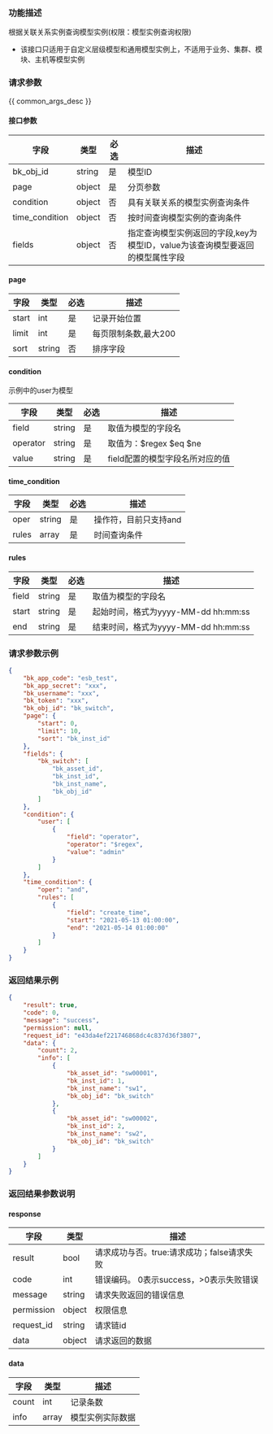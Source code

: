 ### 功能描述

根据关联关系实例查询模型实例(权限：模型实例查询权限)

- 该接口只适用于自定义层级模型和通用模型实例上，不适用于业务、集群、模块、主机等模型实例

### 请求参数

{{ common_args_desc }}

#### 接口参数

| 字段             | 类型     | 必选 | 描述                                           |
|----------------|--------|----|----------------------------------------------|
| bk_obj_id      | string | 是  | 模型ID                                         |
| page           | object | 是  | 分页参数                                         |
| condition      | object | 否  | 具有关联关系的模型实例查询条件                              |
| time_condition | object | 否  | 按时间查询模型实例的查询条件                               |
| fields         | object | 否  | 指定查询模型实例返回的字段,key为模型ID，value为该查询模型要返回的模型属性字段 |

#### page

| 字段    | 类型     | 必选 | 描述           |
|-------|--------|----|--------------|
| start | int    | 是  | 记录开始位置       |
| limit | int    | 是  | 每页限制条数,最大200 |
| sort  | string | 否  | 排序字段         |

#### condition

示例中的user为模型

| 字段       | 类型     | 必选 | 描述                 |
|----------|--------|----|--------------------|
| field    | string | 是  | 取值为模型的字段名          |
| operator | string | 是  | 取值为：$regex $eq $ne |
| value    | string | 是  | field配置的模型字段名所对应的值 |          

#### time_condition

| 字段    | 类型     | 必选 | 描述           |
|-------|--------|----|--------------|
| oper  | string | 是  | 操作符，目前只支持and |
| rules | array  | 是  | 时间查询条件       |

#### rules

| 字段    | 类型     | 必选 | 描述                          |
|-------|--------|----|-----------------------------|
| field | string | 是  | 取值为模型的字段名                   |
| start | string | 是  | 起始时间，格式为yyyy-MM-dd hh:mm:ss |
| end   | string | 是  | 结束时间，格式为yyyy-MM-dd hh:mm:ss |          

### 请求参数示例

```json
{
    "bk_app_code": "esb_test",
    "bk_app_secret": "xxx",
    "bk_username": "xxx",
    "bk_token": "xxx",
    "bk_obj_id": "bk_switch",
    "page": {
        "start": 0,
        "limit": 10,
        "sort": "bk_inst_id"
    },
    "fields": {
        "bk_switch": [
            "bk_asset_id",
            "bk_inst_id",
            "bk_inst_name",
            "bk_obj_id"
        ]
    },
    "condition": {
        "user": [
            {
                "field": "operator",
                "operator": "$regex",
                "value": "admin"
            }
        ]
    },
    "time_condition": {
        "oper": "and",
        "rules": [
            {
                "field": "create_time",
                "start": "2021-05-13 01:00:00",
                "end": "2021-05-14 01:00:00"
            }
        ]
    }
}
```

### 返回结果示例

```json
{
    "result": true,
    "code": 0,
    "message": "success",
    "permission": null,
    "request_id": "e43da4ef221746868dc4c837d36f3807",
    "data": {
        "count": 2,
        "info": [
            {
                "bk_asset_id": "sw00001",
                "bk_inst_id": 1,
                "bk_inst_name": "sw1",
                "bk_obj_id": "bk_switch"
            },
            {
                "bk_asset_id": "sw00002",
                "bk_inst_id": 2,
                "bk_inst_name": "sw2",
                "bk_obj_id": "bk_switch"
            }
        ]
    }
}
```

### 返回结果参数说明

#### response

| 字段         | 类型     | 描述                         |
|------------|--------|----------------------------|
| result     | bool   | 请求成功与否。true:请求成功；false请求失败 |
| code       | int    | 错误编码。 0表示success，>0表示失败错误  |
| message    | string | 请求失败返回的错误信息                |
| permission | object | 权限信息                       |
| request_id | string | 请求链id                      |
| data       | object | 请求返回的数据                    |

#### data

| 字段    | 类型    | 描述       |
|-------|-------|----------|
| count | int   | 记录条数     |
| info  | array | 模型实例实际数据 |
